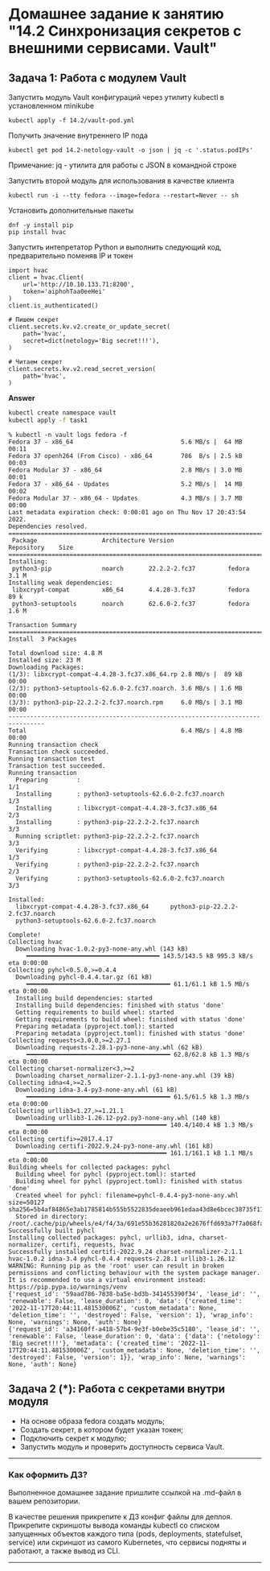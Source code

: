 # Домашнее задание к занятию "14.2 Синхронизация секретов с внешними сервисами. Vault"

## Задача 1: Работа с модулем Vault

Запустить модуль Vault конфигураций через утилиту kubectl в установленном minikube

```
kubectl apply -f 14.2/vault-pod.yml
```

Получить значение внутреннего IP пода

```
kubectl get pod 14.2-netology-vault -o json | jq -c '.status.podIPs'
```

Примечание: jq - утилита для работы с JSON в командной строке

Запустить второй модуль для использования в качестве клиента

```
kubectl run -i --tty fedora --image=fedora --restart=Never -- sh
```

Установить дополнительные пакеты

```
dnf -y install pip
pip install hvac
```

Запустить интепретатор Python и выполнить следующий код, предварительно
поменяв IP и токен

```
import hvac
client = hvac.Client(
    url='http://10.10.133.71:8200',
    token='aiphohTaa0eeHei'
)
client.is_authenticated()

# Пишем секрет
client.secrets.kv.v2.create_or_update_secret(
    path='hvac',
    secret=dict(netology='Big secret!!!'),
)

# Читаем секрет
client.secrets.kv.v2.read_secret_version(
    path='hvac',
)
```

**Answer**

```bash
kubectl create namespace vault
kubectl apply -f task1
```

```console
% kubectl -n vault logs fedora -f
Fedora 37 - x86_64                              5.6 MB/s |  64 MB     00:11    
Fedora 37 openh264 (From Cisco) - x86_64        786  B/s | 2.5 kB     00:03    
Fedora Modular 37 - x86_64                      2.8 MB/s | 3.0 MB     00:01    
Fedora 37 - x86_64 - Updates                    5.2 MB/s |  14 MB     00:02    
Fedora Modular 37 - x86_64 - Updates            4.3 MB/s | 3.7 MB     00:00    
Last metadata expiration check: 0:00:01 ago on Thu Nov 17 20:43:54 2022.
Dependencies resolved.
================================================================================
 Package                  Architecture Version               Repository    Size
================================================================================
Installing:
 python3-pip              noarch       22.2.2-2.fc37         fedora       3.1 M
Installing weak dependencies:
 libxcrypt-compat         x86_64       4.4.28-3.fc37         fedora        89 k
 python3-setuptools       noarch       62.6.0-2.fc37         fedora       1.6 M

Transaction Summary
================================================================================
Install  3 Packages

Total download size: 4.8 M
Installed size: 23 M
Downloading Packages:
(1/3): libxcrypt-compat-4.4.28-3.fc37.x86_64.rp 2.8 MB/s |  89 kB     00:00    
(2/3): python3-setuptools-62.6.0-2.fc37.noarch. 3.6 MB/s | 1.6 MB     00:00    
(3/3): python3-pip-22.2.2-2.fc37.noarch.rpm     6.0 MB/s | 3.1 MB     00:00    
--------------------------------------------------------------------------------
Total                                           6.4 MB/s | 4.8 MB     00:00     
Running transaction check
Transaction check succeeded.
Running transaction test
Transaction test succeeded.
Running transaction
  Preparing        :                                                        1/1 
  Installing       : python3-setuptools-62.6.0-2.fc37.noarch                1/3 
  Installing       : libxcrypt-compat-4.4.28-3.fc37.x86_64                  2/3 
  Installing       : python3-pip-22.2.2-2.fc37.noarch                       3/3 
  Running scriptlet: python3-pip-22.2.2-2.fc37.noarch                       3/3 
  Verifying        : libxcrypt-compat-4.4.28-3.fc37.x86_64                  1/3 
  Verifying        : python3-pip-22.2.2-2.fc37.noarch                       2/3 
  Verifying        : python3-setuptools-62.6.0-2.fc37.noarch                3/3 

Installed:
  libxcrypt-compat-4.4.28-3.fc37.x86_64      python3-pip-22.2.2-2.fc37.noarch   
  python3-setuptools-62.6.0-2.fc37.noarch   

Complete!
Collecting hvac
  Downloading hvac-1.0.2-py3-none-any.whl (143 kB)
     ━━━━━━━━━━━━━━━━━━━━━━━━━━━━━━━━━━━━━ 143.5/143.5 kB 995.3 kB/s eta 0:00:00
Collecting pyhcl<0.5.0,>=0.4.4
  Downloading pyhcl-0.4.4.tar.gz (61 kB)
     ━━━━━━━━━━━━━━━━━━━━━━━━━━━━━━━━━━━━━━━━ 61.1/61.1 kB 1.5 MB/s eta 0:00:00
  Installing build dependencies: started
  Installing build dependencies: finished with status 'done'
  Getting requirements to build wheel: started
  Getting requirements to build wheel: finished with status 'done'
  Preparing metadata (pyproject.toml): started
  Preparing metadata (pyproject.toml): finished with status 'done'
Collecting requests<3.0.0,>=2.27.1
  Downloading requests-2.28.1-py3-none-any.whl (62 kB)
     ━━━━━━━━━━━━━━━━━━━━━━━━━━━━━━━━━━━━━━━━ 62.8/62.8 kB 1.3 MB/s eta 0:00:00
Collecting charset-normalizer<3,>=2
  Downloading charset_normalizer-2.1.1-py3-none-any.whl (39 kB)
Collecting idna<4,>=2.5
  Downloading idna-3.4-py3-none-any.whl (61 kB)
     ━━━━━━━━━━━━━━━━━━━━━━━━━━━━━━━━━━━━━━━━ 61.5/61.5 kB 1.3 MB/s eta 0:00:00
Collecting urllib3<1.27,>=1.21.1
  Downloading urllib3-1.26.12-py2.py3-none-any.whl (140 kB)
     ━━━━━━━━━━━━━━━━━━━━━━━━━━━━━━━━━━━━━━━ 140.4/140.4 kB 1.3 MB/s eta 0:00:00
Collecting certifi>=2017.4.17
  Downloading certifi-2022.9.24-py3-none-any.whl (161 kB)
     ━━━━━━━━━━━━━━━━━━━━━━━━━━━━━━━━━━━━━━━ 161.1/161.1 kB 1.1 MB/s eta 0:00:00
Building wheels for collected packages: pyhcl
  Building wheel for pyhcl (pyproject.toml): started
  Building wheel for pyhcl (pyproject.toml): finished with status 'done'
  Created wheel for pyhcl: filename=pyhcl-0.4.4-py3-none-any.whl size=50127 sha256=5b4af84865e3ab1785814b555b5522835deaeeb961edaa43d8e6bcec38735f11
  Stored in directory: /root/.cache/pip/wheels/e4/f4/3a/691e55b36281820a2e2676ffd693a7f7a068fab60d89353d74
Successfully built pyhcl
Installing collected packages: pyhcl, urllib3, idna, charset-normalizer, certifi, requests, hvac
Successfully installed certifi-2022.9.24 charset-normalizer-2.1.1 hvac-1.0.2 idna-3.4 pyhcl-0.4.4 requests-2.28.1 urllib3-1.26.12
WARNING: Running pip as the 'root' user can result in broken permissions and conflicting behaviour with the system package manager. It is recommended to use a virtual environment instead: https://pip.pypa.io/warnings/venv
{'request_id': '59aad786-7838-ba5e-bd3b-341455390f34', 'lease_id': '', 'renewable': False, 'lease_duration': 0, 'data': {'created_time': '2022-11-17T20:44:11.481530006Z', 'custom_metadata': None, 'deletion_time': '', 'destroyed': False, 'version': 1}, 'wrap_info': None, 'warnings': None, 'auth': None}
{'request_id': 'a34160ff-a418-57b4-9e3f-b0ebe35c5180', 'lease_id': '', 'renewable': False, 'lease_duration': 0, 'data': {'data': {'netology': 'Big secret!!!'}, 'metadata': {'created_time': '2022-11-17T20:44:11.481530006Z', 'custom_metadata': None, 'deletion_time': '', 'destroyed': False, 'version': 1}}, 'wrap_info': None, 'warnings': None, 'auth': None}
```

## Задача 2 (*): Работа с секретами внутри модуля

* На основе образа fedora создать модуль;
* Создать секрет, в котором будет указан токен;
* Подключить секрет к модулю;
* Запустить модуль и проверить доступность сервиса Vault.

---

### Как оформить ДЗ?

Выполненное домашнее задание пришлите ссылкой на .md-файл в вашем репозитории.

В качестве решения прикрепите к ДЗ конфиг файлы для деплоя. Прикрепите скриншоты вывода команды kubectl со списком запущенных объектов каждого типа (pods, deployments, statefulset, service) или скриншот из самого Kubernetes, что сервисы подняты и работают, а также вывод из CLI.

---